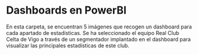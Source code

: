# Dashboards en PowerBI

En esta carpeta, se encuentran 5 imágenes que recogen un dashboard para cada apartado de estadísticas. Se ha seleccionado el equipo Real Club Celta de Vigo a través de un segmentador implantado en el dashboard para visualizar las principales estadísticas de este club.
